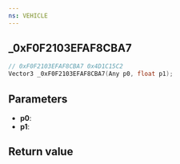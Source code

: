 ```yaml
---
ns: VEHICLE
---
```

## _0xF0F2103EFAF8CBA7

```c
// 0xF0F2103EFAF8CBA7 0x4D1C15C2
Vector3 _0xF0F2103EFAF8CBA7(Any p0, float p1);
```


## Parameters
* **p0**: 
* **p1**: 

## Return value
